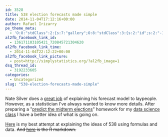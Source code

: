 ```yaml
---
id: 3528
title: 538 election forecasts made simple
date: 2014-11-04T17:12:16+00:00
author: Rafael Irizarry
pe_theme_meta:
  - 'O:8:"stdClass":2:{s:7:"gallery";O:8:"stdClass":3:{s:2:"id";s:2:"-1";s:5:"width";s:0:"";s:6:"height";s:0:"";}s:5:"video";O:8:"stdClass":1:{s:2:"id";s:2:"-1";}}'
al2fb_facebook_link_id:
  - 136171103105421_720845721304620
al2fb_facebook_link_time:
  - 2014-11-04T22:12:22+00:00
al2fb_facebook_link_picture:
  - post=http://simplystatistics.org/?al2fb_image=1
dsq_thread_id:
  - 3192233605
categories:
  - Uncategorized
slug: "538-election-forecasts-made-simple"
---
```

Nate Silver does a [great job](http://fivethirtyeight.com/features/how-the-fivethirtyeight-senate-forecast-model-works/) of explaining his forecast model to laypeople. However, as a statistician I've always wanted to know more details. After preparing a "<span class="s2"><a href="http://cs109.github.io/2014/pages/homework.html">predict the midterm elections</a>" </span>homework for my [<span class="s2">data science class</span>](http://cs109.github.io/2014) I have a better idea of what is going on.

[Here](http://simplystatistics.org/html/midterm2012.html) is my best attempt at explaining the ideas of 538 using formulas and data. ~~And [here](http://rafalab.jhsph.edu/simplystats/midterm2012.Rmd) is the R markdown.~~

&nbsp;

&nbsp;

&nbsp;
